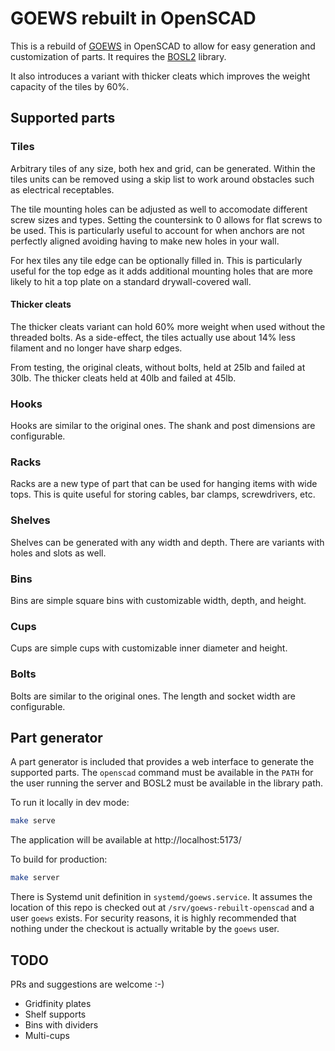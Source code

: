 # GOEWS rebuilt in OpenSCAD

This is a rebuild of [GOEWS](https://goews.xyz/) in OpenSCAD to allow for easy
generation and customization of parts. It requires the
[BOSL2](https://github.com/BelfrySCAD/BOSL2) library.

It also introduces a variant with thicker cleats which improves the weight capacity of
the tiles by 60%.

## Supported parts

### Tiles

Arbitrary tiles of any size, both hex and grid, can be generated. Within the tiles
units can be removed using a skip list to work around obstacles such as electrical
receptables.

The tile mounting holes can be adjusted as well to accomodate different screw sizes and
types. Setting the countersink to 0 allows for flat screws to be used. This is
particularly useful to account for when anchors are not perfectly aligned avoiding
having to make new holes in your wall.

For hex tiles any tile edge can be optionally filled in. This is particularly useful
for the top edge as it adds additional mounting holes that are more likely to hit a top
plate on a standard drywall-covered wall.

#### Thicker cleats

The thicker cleats variant can hold 60% more weight when used without the threaded bolts. As a side-effect, the tiles actually use about 14% less filament and no longer have sharp edges.

From testing, the original cleats, without bolts, held at 25lb and failed at 30lb. The
thicker cleats held at 40lb and failed at 45lb.

### Hooks

Hooks are similar to the original ones. The shank and post dimensions are
configurable.

### Racks

Racks are a new type of part that can be used for hanging items with wide tops. This is
quite useful for storing cables, bar clamps, screwdrivers, etc.

### Shelves

Shelves can be generated with any width and depth. There are variants with holes and slots as well.

### Bins

Bins are simple square bins with customizable width, depth, and height.

### Cups

Cups are simple cups with customizable inner diameter and height.

### Bolts

Bolts are similar to the original ones. The length and socket width are configurable.

## Part generator

A part generator is included that provides a web interface to generate the supported
parts. The `openscad` command must be available in the `PATH` for the user running the
server and BOSL2 must be available in the library path.

To run it locally in dev mode:

```bash
make serve
```

The application will be available at http://localhost:5173/

To build for production:

```bash
make server
```

There is Systemd unit definition in `systemd/goews.service`. It assumes the location of
this repo is checked out at `/srv/goews-rebuilt-openscad` and a user `goews` exists.
For security reasons, it is highly recommended that nothing under the checkout is
actually writable by the `goews` user.

## TODO

PRs and suggestions are welcome :-)

* Gridfinity plates
* Shelf supports
* Bins with dividers
* Multi-cups
